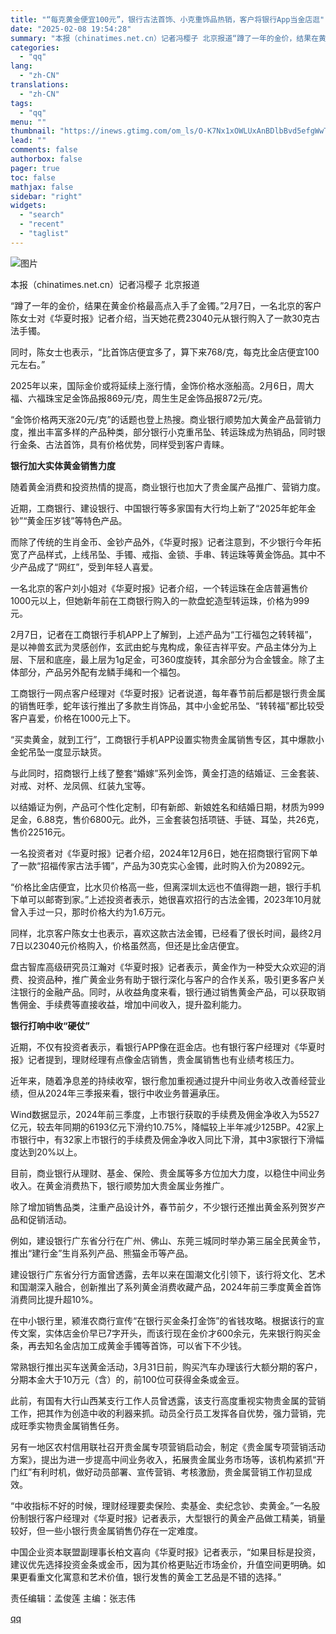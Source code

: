 ```yaml
---
title: "“每克黄金便宜100元”，银行古法首饰、小克重饰品热销，客户将银行App当金店逛"
date: "2025-02-08 19:54:28"
summary: "本报（chinatimes.net.cn）记者冯樱子 北京报道“蹲了一年的金价，结果在黄金价格最高点..."
categories:
  - "qq"
lang:
  - "zh-CN"
translations:
  - "zh-CN"
tags:
  - "qq"
menu: ""
thumbnail: "https://inews.gtimg.com/om_ls/O-K7Nx1xOWLUxAnBDlbBvd5efgWwTNWunbzWmqhgZuokcAA_640360/0"
lead: ""
comments: false
authorbox: false
pager: true
toc: false
mathjax: false
sidebar: "right"
widgets:
  - "search"
  - "recent"
  - "taglist"
---
```


![图片](https://inews.gtimg.com/om_bt/O8qe3HW-f-tZv8_-CachM6G0wUyTzrleQADQ6jxCwf0rQAA/641)

本报（chinatimes.net.cn）记者冯樱子 北京报道

“蹲了一年的金价，结果在黄金价格最高点入手了金镯。”2月7日，一名北京的客户陈女士对《华夏时报》记者介绍，当天她花费23040元从银行购入了一款30克古法手镯。

同时，陈女士也表示，“比首饰店便宜多了，算下来768/克，每克比金店便宜100元左右。”

2025年以来，国际金价或将延续上涨行情，金饰价格水涨船高。2月6日，周大福、六福珠宝足金饰品报869元/克，周生生足金饰品报872元/克。

“金饰价格两天涨20元/克”的话题也登上热搜。商业银行顺势加大黄金产品营销力度，推出丰富多样的产品种类，部分银行小克重吊坠、转运珠成为热销品，同时银行金条、古法首饰，具有价格优势，同样受到客户青睐。

**银行加大实体黄金销售力度**

随着黄金消费和投资热情的提高，商业银行也加大了贵金属产品推广、营销力度。

近期，工商银行、建设银行、中国银行等多家国有大行均上新了“2025年蛇年金钞”“黄金压岁钱”等特色产品。

而除了传统的生肖金币、金钞产品外，《华夏时报》记者注意到，不少银行今年拓宽了产品样式，上线吊坠、手镯、戒指、金锁、手串、转运珠等黄金饰品。其中不少产品成了“网红”，受到年轻人喜爱。

一名北京的客户刘小姐对《华夏时报》记者介绍，一个转运珠在金店普遍售价1000元以上，但她新年前在工商银行购入的一款盘蛇造型转运珠，价格为999元。

2月7日，记者在工商银行手机APP上了解到，上述产品为“工行福包之转转福”，是以神兽玄武为灵感创作，玄武由蛇与鬼构成，象征吉祥平安。产品主体分为上层、下层和底座，最上层为1g足金，可360度旋转，其余部分为合金镀金。除了主体部分，产品另外配有龙鳞手绳和一个福包。

工商银行一网点客户经理对《华夏时报》记者说道，每年春节前后都是银行贵金属的销售旺季，蛇年该行推出了多款生肖饰品，其中小金蛇吊坠、“转转福”都比较受客户喜爱，价格在1000元上下。

“买卖黄金，就到工行”，工商银行手机APP设置实物贵金属销售专区，其中爆款小金蛇吊坠一度显示缺货。

与此同时，招商银行上线了整套“婚嫁”系列金饰，黄金打造的结婚证、三金套装、对戒、对杯、龙凤佩、红装九宝等。

以结婚证为例，产品可个性化定制，印有新郎、新娘姓名和结婚日期，材质为999足金，6.88克，售价6800元。此外，三金套装包括项链、手链、耳坠，共26克，售价22516元。

一名投资者对《华夏时报》记者介绍，2024年12月6日，她在招商银行官网下单了一款“招福传家古法手镯”，产品为30克实心金镯，此时购入价为20892元。

“价格比金店便宜，比水贝价格高一些，但离深圳太远也不值得跑一趟，银行手机下单可以邮寄到家。”上述投资者表示，她很喜欢招行的古法金镯，2023年10月就曾入手过一只，那时价格大约为1.6万元。

同样，北京客户陈女士也表示，喜欢这款古法金镯，已经看了很长时间，最终2月7日以23040元价格购入，价格虽然高，但还是比金店便宜。

盘古智库高级研究员江瀚对《华夏时报》记者表示，黄金作为一种受大众欢迎的消费、投资品种，推广黄金业务有助于银行深化与客户的合作关系，吸引更多客户关注银行的金融产品。同时，从收益角度来看，银行通过销售黄金产品，可以获取销售佣金、手续费等直接收益，增加中间收入，提升盈利能力。

**银行打响中收“硬仗”**

近期，不仅有投资者表示，看银行APP像在逛金店。也有银行客户经理对《华夏时报》记者提到，理财经理有点像金店销售，贵金属销售也有业绩考核压力。

近年来，随着净息差的持续收窄，银行愈加重视通过提升中间业务收入改善经营业绩，但从2024年三季报来看，银行中收业务普遍承压。

Wind数据显示，2024年前三季度，上市银行获取的手续费及佣金净收入为5527亿元，较去年同期的6193亿元下滑约10.75%，降幅较上半年减少125BP。42家上市银行中，有32家上市银行的手续费及佣金净收入同比下滑，其中3家银行下滑幅度达到20%以上。

目前，商业银行从理财、基金、保险、贵金属等多方位加大力度，以稳住中间业务收入。在黄金消费热下，银行顺势加大贵金属业务推广。

除了增加销售品类，注重产品设计外，春节前夕，不少银行还推出黄金系列贺岁产品和促销活动。

例如，建设银行广东省分行在广州、佛山、东莞三城同时举办第三届全民黄金节，推出“建行金”生肖系列产品、熊猫金币等产品。

建设银行广东省分行方面曾透露，去年以来在国潮文化引领下，该行将文化、艺术和国潮深入融合，创新推出了系列黄金消费收藏产品，2024年前三季度黄金首饰消费同比提升超10%。

在中小银行里，颍淮农商行宣传“在银行买金条打金饰”的省钱攻略。根据该行的宣传文案，实体店金价早已7字开头，而该行现在金价才600余元，先来银行购买金条，再去知名金店加工成黄金手镯等首饰，可以省下不少钱。

常熟银行推出买车送黄金活动，3月31日前，购买汽车办理该行大额分期的客户，分期本金大于10万元（含）的，前100位可获得金条或金豆。

此前，有国有大行山西某支行工作人员曾透露，该支行高度重视实物贵金属的营销工作，把其作为创造中收的利器来抓。动员全行员工发挥各自优势，强力营销，完成旺季实物贵金属销售任务。

另有一地区农村信用联社召开贵金属专项营销启动会，制定《贵金属专项营销活动方案》，提出为进一步提高中间业务收入，拓展贵金属业务市场等，该机构紧抓“开门红”有利时机，做好动员部署、宣传营销、考核激励，贵金属营销工作初显成效。

“中收指标不好的时候，理财经理要卖保险、卖基金、卖纪念钞、卖黄金。”一名股份制银行客户经理对《华夏时报》记者表示，大型银行的黄金产品做工精美，销量较好，但一些小银行贵金属销售仍存在一定难度。

中国企业资本联盟副理事长柏文喜向《华夏时报》记者表示，“如果目标是投资，建议优先选择投资金条或金币，因为其价格更贴近市场金价，升值空间更明确。如果更看重文化寓意和艺术价值，银行发售的黄金工艺品是不错的选择。”

责任编辑：孟俊莲 主编：张志伟

[qq](https://new.qq.com/rain/a/20250208A07URY00)
